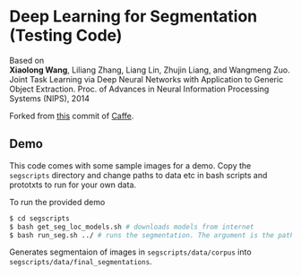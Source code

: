 Deep Learning for Segmentation (Testing Code)
============================================

Based on        
**Xiaolong Wang**, Liliang Zhang, Liang Lin, Zhujin Liang, and Wangmeng Zuo. Joint Task Learning via Deep Neural Networks with Application to Generic Object Extraction. Proc. of Advances in Neural Information Processing Systems (NIPS), 2014

Forked from [this](https://github.com/BVLC/caffe/tree/c18d22eb92488f02c0256a3fe4ac20a8ad827596) 
commit of [Caffe](https://github.com/BVLC/caffe).

Demo
----

This code comes with some sample images for a demo. Copy the `segscripts` directory
and change paths to data etc in bash scripts and prototxts to run for your own data.

To run the provided demo

```bash
$ cd segscripts
$ bash get_seg_loc_models.sh # downloads models from internet
$ bash run_seg.sh ../ # runs the segmentation. The argument is the path to CAFFE
```

Generates segmentaion of images in `segscripts/data/corpus` into `segscripts/data/final_segmentations`.

